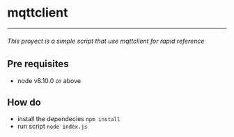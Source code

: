 # mqttclient
---
###### This proyect is a simple script that use mqttclient for rapid reference  

## Pre requisites
- node v8.10.0 or above

## How do

- install the dependecies ```npm install ```
- run script ```node index.js ```
